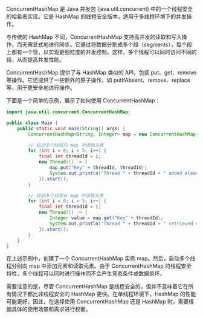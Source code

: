 ConcurrentHashMap 是 Java 并发包 (java.util.concurrent) 中的一个线程安全的哈希表实现。它是 HashMap 的线程安全版本，适用于多线程环境下的并发操作。

与传统的 HashMap 不同，ConcurrentHashMap 支持高并发的读取和写入操作，而无需显式地进行同步。它通过将数据分割成多个段（segments），每个段上都有一个锁，以实现更细粒度的并发控制。这样，多个线程可以同时访问不同的段，从而提高并发性能。

ConcurrentHashMap 提供了与 HashMap 类似的 API，包括 put、get、remove 等操作。它还提供了一些额外的原子操作，如 putIfAbsent、remove、replace 等，用于更安全地进行操作。

下面是一个简单的示例，展示了如何使用 ConcurrentHashMap：

```java
import java.util.concurrent.ConcurrentHashMap;

public class Main {
    public static void main(String[] args) {
        ConcurrentHashMap<String, Integer> map = new ConcurrentHashMap<>();

        // 启动多个线程向 map 中添加元素
        for (int i = 0; i < 5; i++) {
            final int threadId = i;
            new Thread(() -> {
                map.put("Key" + threadId, threadId);
                System.out.println("Thread " + threadId + " added element");
            }).start();
        }

        // 启动多个线程从 map 中读取元素
        for (int i = 0; i < 5; i++) {
            final int threadId = i;
            new Thread(() -> {
                Integer value = map.get("Key" + threadId);
                System.out.println("Thread " + threadId + " retrieved value: " + value);
            }).start();
        }
    }
}
```

在上述示例中，创建了一个 ConcurrentHashMap 实例 map。然后，启动多个线程分别向 map 中添加元素和读取元素。由于 ConcurrentHashMap 的线程安全特性，多个线程可以同时进行操作而不会产生竞态条件或数据损坏。

需要注意的是，尽管 ConcurrentHashMap 是线程安全的，但并不意味着它在所有情况下都比非线程安全的 HashMap 更快。在单线程环境下，HashMap 的性能可能更好。因此，在选择使用 ConcurrentHashMap 还是 HashMap 时，需要根据具体的使用场景和需求进行权衡。